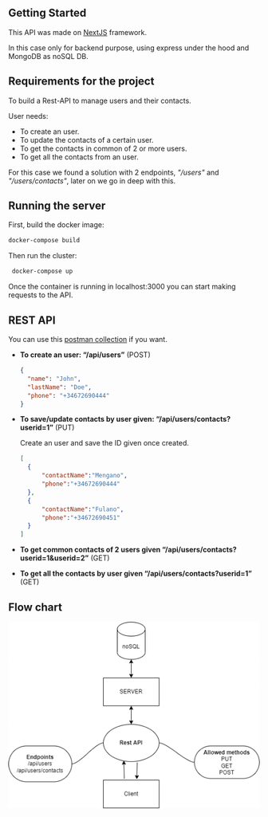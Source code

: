 ## Getting Started

This API was made on [NextJS](https://nextjs.org/) framework. 

In this case only for backend purpose, using express under the hood and MongoDB as noSQL DB.


## Requirements for the project

To build a Rest-API to manage users and their contacts.

User needs: 
- To create an user.
- To update the contacts of a certain user.
- To get the contacts in common of 2 or more users.
- To get all the contacts from an user.

For this case we found a solution with 2 endpoints, *"/users"* and *"/users/contacts"*, later on we go in deep with this.

## Running the server

First, build the docker image:

```bash
docker-compose build
```

Then run the cluster:

```bash
 docker-compose up
```

Once the container is running in localhost:3000 you can start making requests to the API.

## REST API

You can use this [postman collection](/backendChallenge.postman_collection.json) if you want.

- **To create an user: “/api/users”** (POST)
    
    ```json
    {
      "name": "John",
      "lastName": "Doe",
      "phone": "+34672690444"
    }
    ```
    
- **To save/update contacts by user given: “/api/users/contacts?userid=1”** (PUT)

    Create an user and save the ID given once created.

    ```json
    [
      {
          "contactName":"Mengano",
          "phone":"+34672690444"
      },
      {
          "contactName":"Fulano",
          "phone":"+34672690451"
      }
    ]
    ```
    
- **To get common contacts of 2 users given “/api/users/contacts?userid=1&userid=2”** (GET)
    
    
- **To get all the contacts by user given “/api/users/contacts?userid=1”** (GET)

## Flow chart
![ScreenShot](/flowchart.png)

